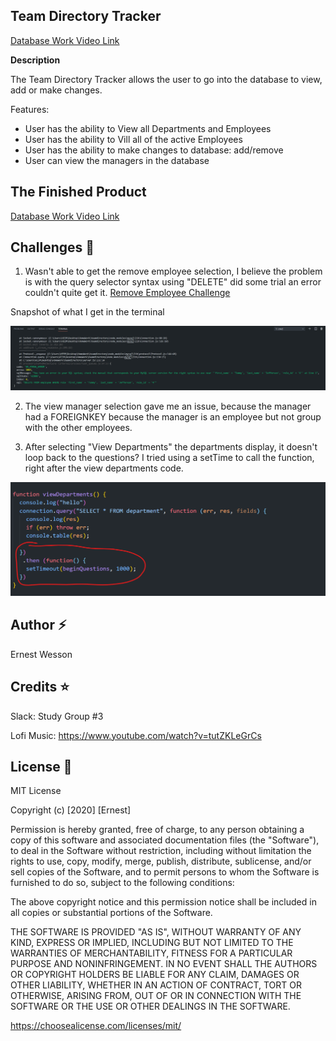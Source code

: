## Team Directory Tracker

[Database Work Video Link](https://youtu.be/jAVGsukErWk)




**Description**

The Team Directory Tracker allows the user to go into the database to view, add or make changes. 

Features:

- User has the ability to View all Departments and Employees
- User has the ability to Vill all of the active Employees
- User has the ability to make changes to database: add/remove
- User can view the managers in the database


## The Finished Product 


[Database Work Video Link](https://youtu.be/jAVGsukErWk)



## Challenges :loudspeaker:


1. Wasn't able to get the remove employee selection, I believe the problem is with the query selector syntax using "DELETE" did some trial an error couldn't quite get it. [Remove Employee Challenge](https://youtu.be/aFW3423M9ps)


Snapshot of what I get in the terminal

![DeleteError](./images/deleteError.png)

2. The view manager selection gave me an issue, because the manager had a FOREIGNKEY because the manager is an employee but not group with the other employees.

3. After selecting "View Departments" the departments display, it doesn't loop back to the questions? I tried using a setTime to call the function, right after the view departments code. 

![setTimerFunc](./images/setTimer.png)


## Author :zap:

Ernest Wesson 


## Credits :star:

Slack: Study Group #3

Lofi Music: https://www.youtube.com/watch?v=tutZKLeGrCs


## License :page_with_curl:


MIT License

Copyright (c) [2020] [Ernest]

Permission is hereby granted, free of charge, to any person obtaining a copy of this software and associated documentation files (the "Software"), to deal in the Software without restriction, including without limitation the rights to use, copy, modify, merge, publish, distribute, sublicense, and/or sell copies of the Software, and to permit persons to whom the Software is furnished to do so, subject to the following conditions:

The above copyright notice and this permission notice shall be included in all copies or substantial portions of the Software.

THE SOFTWARE IS PROVIDED "AS IS", WITHOUT WARRANTY OF ANY KIND, EXPRESS OR IMPLIED, INCLUDING BUT NOT LIMITED TO THE WARRANTIES OF MERCHANTABILITY, FITNESS FOR A PARTICULAR PURPOSE AND NONINFRINGEMENT. IN NO EVENT SHALL THE AUTHORS OR COPYRIGHT HOLDERS BE LIABLE FOR ANY CLAIM, DAMAGES OR OTHER LIABILITY, WHETHER IN AN ACTION OF CONTRACT, TORT OR OTHERWISE, ARISING FROM, OUT OF OR IN CONNECTION WITH THE SOFTWARE OR THE USE OR OTHER DEALINGS IN THE SOFTWARE.

https://choosealicense.com/licenses/mit/